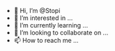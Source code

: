 - 👋 Hi, I’m @Stopi
- 👀 I’m interested in ...
- 🌱 I’m currently learning ...
- 💞️ I’m looking to collaborate on ...
- 📫 How to reach me ...

<!---
Stopi/Stopi is a ✨ special ✨ repository because its `README.md` (this file) appears on your GitHub profile.
You can click the Preview link to take a look at your changes.
--->
